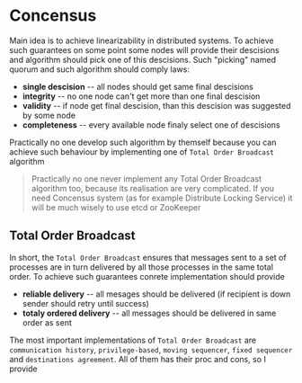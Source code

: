# Concensus

Main idea is to achieve linearizability in distributed systems. To achieve such guarantees on some point some nodes will provide their descisions and algorithm should pick one of this descisions. Such "picking" named quorum and such algorithm should comply laws:
+ **single descision** -- all nodes should get same final descisions
+ **integrity** -- no one node can't get more than one final descision
+ **validity** -- if node get final descision, than this descision was suggested by some node
+ **completeness** -- every available node finaly select one of descisions

Practically no one develop such algorithm by themself because you can achieve such behaviour by implementing one of `Total Order Broadcast` algorithm

> Practically no one never implement any Total Order Broadcast algorithm too, because its realisation are very complicated. If you need Concensus system (as for example Distribute Locking Service) it will be much wisely to use etcd or ZooKeeper

## Total Order Broadcast

In short, the `Total Order Broadcast`
ensures that messages sent to a set of processes are in turn delivered by all those processes in the
same total order. To achieve such guarantees conrete implementation should provide
+ **reliable delivery** -- all mesages should be delivered (if recipient is down sender should retry until success)
+ **totaly ordered delivery** -- all messages should be delivered in same order as sent

The most important implementations of `Total Order Broadcast` are `communication history`, `privilege-based`, `moving sequencer`, `fixed sequencer` and `destinations agreement`. All of them has their proc and cons, so I provide 


